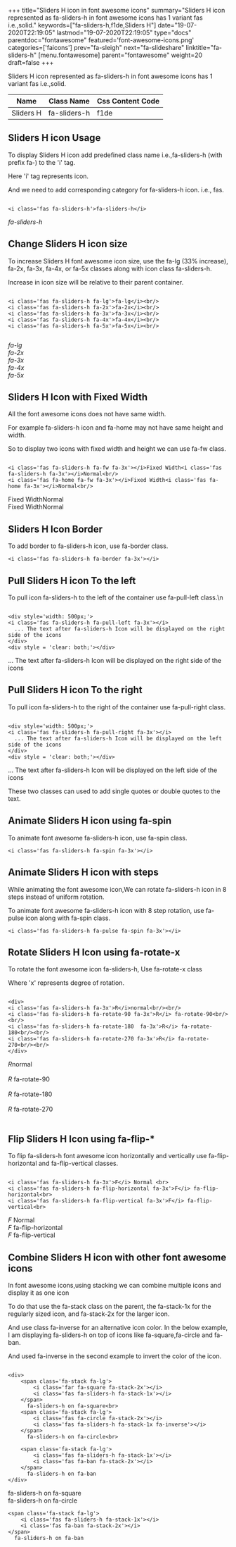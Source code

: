 +++
title="Sliders H icon in font awesome icons"
summary="Sliders H icon represented as fa-sliders-h in font awesome icons has 1 variant fas i.e.,solid."
keywords=["fa-sliders-h,f1de,Sliders H"]
date="19-07-2020T22:19:05"
lastmod="19-07-2020T22:19:05"
type="docs"
parentdoc="fontawesome"
featured='font-awesome-icons.png'
categories=['faicons']
prev="fa-sleigh"
next="fa-slideshare"
linktitle="fa-sliders-h"
[menu.fontawesome]
parent="fontawesome"
weight=20
draft=false
+++


Sliders H icon represented as fa-sliders-h in font awesome icons has 1 variant fas i.e.,solid.

<div class='table-responsive'><table class='table'><thead><tr><th>Name</th><th>Class Name</th><th>Css Content Code</th></tr></thead><tbody><tr><td>Sliders H</td><td>fa-sliders-h</td><td>f1de</td></tr></tbody></table></div>



## Sliders H icon Usage

To display Sliders H icon add predefined class name i.e.,fa-sliders-h (with prefix fa-) to the 'i' tag.

Here 'i' tag represents icon.

And we need to add corresponding category for fa-sliders-h icon. i.e., fas.


```

<i class='fas fa-sliders-h'>fa-sliders-h</i>
```

<i class='fas fa-sliders-h'>fa-sliders-h</i>




## Change Sliders H icon size
To increase Sliders H font awesome icon size, use the fa-lg (33% increase), fa-2x, fa-3x, fa-4x, or fa-5x classes along with icon class fa-sliders-h.

Increase in icon size will be relative to their parent container. 

```

<i class='fas fa-sliders-h fa-lg'>fa-lg</i><br/>
<i class='fas fa-sliders-h fa-2x'>fa-2x</i><br/>
<i class='fas fa-sliders-h fa-3x'>fa-3x</i><br/>
<i class='fas fa-sliders-h fa-4x'>fa-4x</i><br/>
<i class='fas fa-sliders-h fa-5x'>fa-5x</i><br/>
            
```

<i class='fas fa-sliders-h fa-lg'>fa-lg</i><br/>
<i class='fas fa-sliders-h fa-2x'>fa-2x</i><br/>
<i class='fas fa-sliders-h fa-3x'>fa-3x</i><br/>
<i class='fas fa-sliders-h fa-4x'>fa-4x</i><br/>
<i class='fas fa-sliders-h fa-5x'>fa-5x</i><br/>
            



## Sliders H Icon with Fixed Width 

All the font awesome icons does not have same width.

For example fa-sliders-h icon and fa-home may not have same height and width.

So to display two icons with fixed width and height we can use fa-fw class.


```

<i class='fas fa-sliders-h fa-fw fa-3x'></i>Fixed Width<i class='fas fa-sliders-h fa-3x'></i>Normal<br/>
<i class='fas fa-home fa-fw fa-3x'></i>Fixed Width<i class='fas fa-home fa-3x'></i>Normal<br/>
```

<i class='fas fa-sliders-h fa-fw fa-3x'></i>Fixed Width<i class='fas fa-sliders-h fa-3x'></i>Normal<br/>
<i class='fas fa-home fa-fw fa-3x'></i>Fixed Width<i class='fas fa-home fa-3x'></i>Normal<br/>



## Sliders H Icon Border 

To add border to fa-sliders-h icon, use fa-border class.


```
<i class='fas fa-sliders-h fa-border fa-3x'></i>

```
<i class='fas fa-sliders-h fa-border fa-3x'></i>





## Pull Sliders H icon To the left

To pull icon fa-sliders-h to the left of the container use fa-pull-left class.\n

```

<div style='width: 500px;'>
<i class='fas fa-sliders-h fa-pull-left fa-3x'></i>
  ... The text after fa-sliders-h Icon will be displayed on the right side of the icons
</div>
<div style = 'clear: both;'></div>
```

<div style='width: 500px;'>
<i class='fas fa-sliders-h fa-pull-left fa-3x'></i>
  ... The text after fa-sliders-h Icon will be displayed on the right side of the icons
</div>
<div style = 'clear: both;'></div>




## Pull Sliders H icon To the right
To pull icon fa-sliders-h to the right of the container use fa-pull-right class.

```

<div style='width: 500px;'>
<i class='fas fa-sliders-h fa-pull-right fa-3x'></i>
  ... The text after fa-sliders-h Icon will be displayed on the left side of the icons
</div>
<div style = 'clear: both;'></div>
```

<div style='width: 500px;'>
<i class='fas fa-sliders-h fa-pull-right fa-3x'></i>
  ... The text after fa-sliders-h Icon will be displayed on the left side of the icons
</div>
<div style = 'clear: both;'></div>

These two classes can used to add single quotes or double quotes to the text.


## Animate Sliders H icon using fa-spin
To animate font awesome fa-sliders-h icon, use fa-spin class.

```
<i class='fas fa-sliders-h fa-spin fa-3x'></i>
```
<i class='fas fa-sliders-h fa-spin fa-3x'></i>




## Animate Sliders H icon with steps
While animating the font awesome icon,We can rotate fa-sliders-h icon in 8 steps instead of uniform rotation.

To animate font awesome fa-sliders-h icon with 8 step rotation, use fa-pulse icon along with fa-spin class.


```
<i class='fas fa-sliders-h fa-pulse fa-spin fa-3x'></i>

```
<i class='fas fa-sliders-h fa-pulse fa-spin fa-3x'></i>





## Rotate Sliders H Icon using fa-rotate-x
To rotate the font awesome icon fa-sliders-h, Use fa-rotate-x class

Where 'x' represents degree of rotation.


```

<div>
<i class='fas fa-sliders-h fa-3x'>R</i>normal<br/><br/>
<i class='fas fa-sliders-h fa-rotate-90 fa-3x'>R</i> fa-rotate-90<br/><br/> 
<i class='fas fa-sliders-h fa-rotate-180  fa-3x'>R</i> fa-rotate-180<br/><br/> 
<i class='fas fa-sliders-h fa-rotate-270 fa-3x'>R</i> fa-rotate-270<br/><br/>
</div>
```

<div>
<i class='fas fa-sliders-h fa-3x'>R</i>normal<br/><br/>
<i class='fas fa-sliders-h fa-rotate-90 fa-3x'>R</i> fa-rotate-90<br/><br/> 
<i class='fas fa-sliders-h fa-rotate-180  fa-3x'>R</i> fa-rotate-180<br/><br/> 
<i class='fas fa-sliders-h fa-rotate-270 fa-3x'>R</i> fa-rotate-270<br/><br/>
</div>




## Flip Sliders H Icon using fa-flip-*
To flip fa-sliders-h font awesome icon horizontally and vertically use fa-flip-horizontal and fa-flip-vertical classes. 

```

<i class='fas fa-sliders-h fa-3x'>F</i> Normal <br>
<i class='fas fa-sliders-h fa-flip-horizontal fa-3x'>F</i> fa-flip-horizontal<br>
<i class='fas fa-sliders-h fa-flip-vertical fa-3x'>F</i> fa-flip-vertical<br>
```

<i class='fas fa-sliders-h fa-3x'>F</i> Normal <br>
<i class='fas fa-sliders-h fa-flip-horizontal fa-3x'>F</i> fa-flip-horizontal<br>
<i class='fas fa-sliders-h fa-flip-vertical fa-3x'>F</i> fa-flip-vertical<br>




## Combine Sliders H icon with other font awesome icons
In font awesome icons,using stacking we can combine multiple icons and display it as one icon 

To do that use the fa-stack class on the parent, the fa-stack-1x for the regularly sized icon, and fa-stack-2x for the larger icon.

And use class fa-inverse for an alternative icon color. 
In the below example, I am displaying fa-sliders-h on top of icons like fa-square,fa-circle and fa-ban.

And used fa-inverse in the second example to invert the color of the icon.

```

<div>
    <span class='fa-stack fa-lg'>
        <i class='far fa-square fa-stack-2x'></i>
        <i class='fas fa-sliders-h fa-stack-1x'></i>
    </span>
      fa-sliders-h on fa-square<br>
    <span class='fa-stack fa-lg'>
        <i class='fas fa-circle fa-stack-2x'></i>
        <i class='fas fa-sliders-h fa-stack-1x fa-inverse'></i>
    </span>
      fa-sliders-h on fa-circle<br>

    <span class='fa-stack fa-lg'>
        <i class='fas fa-sliders-h fa-stack-1x'></i>
        <i class='fas fa-ban fa-stack-2x'></i>
    </span>
      fa-sliders-h on fa-ban
</div>
```

<div>
    <span class='fa-stack fa-lg'>
        <i class='far fa-square fa-stack-2x'></i>
        <i class='fas fa-sliders-h fa-stack-1x'></i>
    </span>
      fa-sliders-h on fa-square<br>
    <span class='fa-stack fa-lg'>
        <i class='fas fa-circle fa-stack-2x'></i>
        <i class='fas fa-sliders-h fa-stack-1x fa-inverse'></i>
    </span>
      fa-sliders-h on fa-circle<br>

    <span class='fa-stack fa-lg'>
        <i class='fas fa-sliders-h fa-stack-1x'></i>
        <i class='fas fa-ban fa-stack-2x'></i>
    </span>
      fa-sliders-h on fa-ban
</div>






